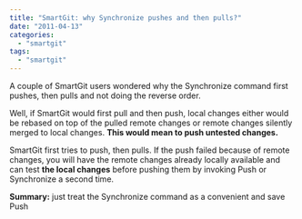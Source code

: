 ```yaml
---
title: "SmartGit: why Synchronize pushes and then pulls?"
date: "2011-04-13"
categories: 
  - "smartgit"
tags: 
  - "smartgit"
---
```


A couple of SmartGit users wondered why the Synchronize command first pushes, then pulls and not doing the reverse order.

Well, if SmartGit would first pull and then push, local changes either would be rebased on top of the pulled remote changes or remote changes silently merged to local changes. **This would mean to push untested changes.**

SmartGit first tries to push, then pulls. If the push failed because of remote changes, you will have the remote changes already locally available and can test **the local changes** before pushing them by invoking Push or Synchronize a second time.

**Summary:** just treat the Synchronize command as a convenient and save Push
